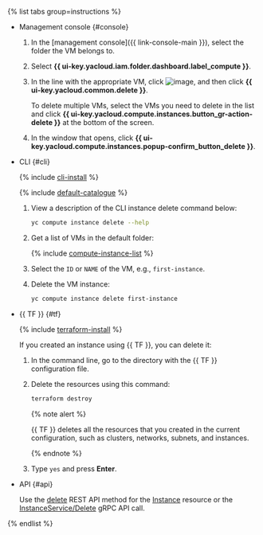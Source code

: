 {% list tabs group=instructions %}

- Management console {#console}

   1. In the [management console]({{ link-console-main }}), select the folder the VM belongs to.
   1. Select **{{ ui-key.yacloud.iam.folder.dashboard.label_compute }}**.
   1. In the line with the appropriate VM, click ![image](../../_assets/console-icons/ellipsis.svg), and then click **{{ ui-key.yacloud.common.delete }}**.

      To delete multiple VMs, select the VMs you need to delete in the list and click **{{ ui-key.yacloud.compute.instances.button_gr-action-delete }}** at the bottom of the screen.

   1. In the window that opens, click **{{ ui-key.yacloud.compute.instances.popup-confirm_button_delete }}**.

- CLI {#cli}

   {% include [cli-install](../cli-install.md) %}

   {% include [default-catalogue](../default-catalogue.md) %}

   1. View a description of the CLI instance delete command below:

      ```bash
      yc compute instance delete --help
      ```

   1. Get a list of VMs in the default folder:

      {% include [compute-instance-list](../../compute/_includes_service/compute-instance-list.md) %}

   1. Select the `ID` or `NAME` of the VM, e.g., `first-instance`.
   1. Delete the VM instance:

      ```bash
      yc compute instance delete first-instance
      ```

- {{ TF }} {#tf}

   {% include [terraform-install](../terraform-install.md) %}

   If you created an instance using {{ TF }}, you can delete it:
   1. In the command line, go to the directory with the {{ TF }} configuration file.
   1. Delete the resources using this command:

      ```bash
      terraform destroy
      ```

      {% note alert %}

      {{ TF }} deletes all the resources that you created in the current configuration, such as clusters, networks, subnets, and instances.

      {% endnote %}

   1. Type `yes` and press **Enter**.

- API {#api}

   Use the [delete](../../compute/api-ref/Instance/delete.md) REST API method for the [Instance](../../compute/api-ref/Instance/) resource or the [InstanceService/Delete](../../compute/api-ref/grpc/instance_service.md#Delete) gRPC API call.

{% endlist %}

